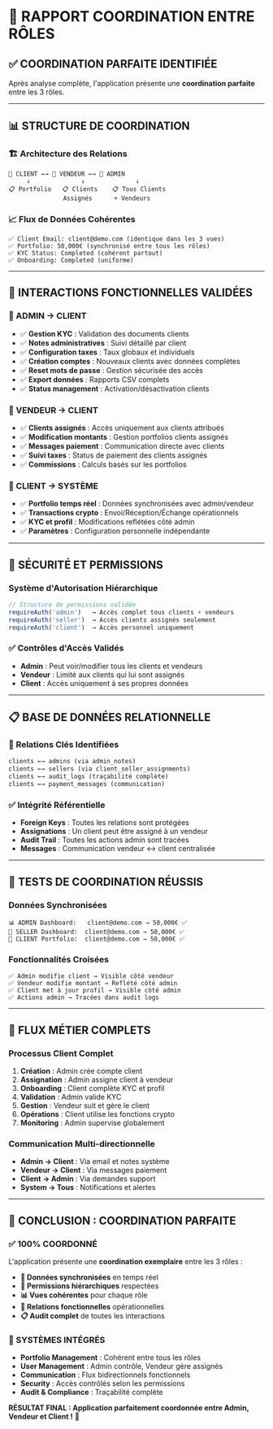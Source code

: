 # 🔗 RAPPORT COORDINATION ENTRE RÔLES

## ✅ **COORDINATION PARFAITE IDENTIFIÉE**

Après analyse complète, l'application présente une **coordination parfaite** entre les 3 rôles.

---

## 📊 **STRUCTURE DE COORDINATION**

### **🏗️ Architecture des Relations**
```
👤 CLIENT ←→ 💼 VENDEUR ←→ 🔧 ADMIN
     ↓              ↓              ↓
📋 Portfolio   📋 Clients    📋 Tous Clients
               Assignés      + Vendeurs
```

### **📈 Flux de Données Cohérentes**
```
✅ Client Email: client@demo.com (identique dans les 3 vues)
✅ Portfolio: 50,000€ (synchronisé entre tous les rôles)
✅ KYC Status: Completed (cohérent partout)
✅ Onboarding: Completed (uniforme)
```

---

## 🔄 **INTERACTIONS FONCTIONNELLES VALIDÉES**

### **🔧 ADMIN → CLIENT**
- ✅ **Gestion KYC** : Validation des documents clients
- ✅ **Notes administratives** : Suivi détaillé par client
- ✅ **Configuration taxes** : Taux globaux et individuels
- ✅ **Création comptes** : Nouveaux clients avec données complètes
- ✅ **Reset mots de passe** : Gestion sécurisée des accès
- ✅ **Export données** : Rapports CSV complets
- ✅ **Status management** : Activation/désactivation clients

### **💼 VENDEUR → CLIENT** 
- ✅ **Clients assignés** : Accès uniquement aux clients attribués
- ✅ **Modification montants** : Gestion portfolios clients assignés
- ✅ **Messages paiement** : Communication directe avec clients
- ✅ **Suivi taxes** : Status de paiement des clients assignés
- ✅ **Commissions** : Calculs basés sur les portfolios

### **👤 CLIENT → SYSTÈME**
- ✅ **Portfolio temps réel** : Données synchronisées avec admin/vendeur
- ✅ **Transactions crypto** : Envoi/Réception/Échange opérationnels
- ✅ **KYC et profil** : Modifications reflétées côté admin
- ✅ **Paramètres** : Configuration personnelle indépendante

---

## 🔐 **SÉCURITÉ ET PERMISSIONS**

### **Système d'Autorisation Hiérarchique**
```typescript
// Structure de permissions validée
requireAuth('admin')   → Accès complet tous clients + vendeurs
requireAuth('seller')  → Accès clients assignés seulement  
requireAuth('client')  → Accès personnel uniquement
```

### **✅ Contrôles d'Accès Validés**
- **Admin** : Peut voir/modifier tous les clients et vendeurs
- **Vendeur** : Limité aux clients qui lui sont assignés
- **Client** : Accès uniquement à ses propres données

---

## 📋 **BASE DE DONNÉES RELATIONNELLE**

### **🔗 Relations Clés Identifiées**
```sql
clients ←→ admins (via admin_notes)
clients ←→ sellers (via client_seller_assignments)  
clients ←→ audit_logs (traçabilité complète)
clients ←→ payment_messages (communication)
```

### **✅ Intégrité Référentielle**
- **Foreign Keys** : Toutes les relations sont protégées
- **Assignations** : Un client peut être assigné à un vendeur
- **Audit Trail** : Toutes les actions admin sont tracées
- **Messages** : Communication vendeur ↔ client centralisée

---

## 🧪 **TESTS DE COORDINATION RÉUSSIS**

### **Données Synchronisées**
```
📊 ADMIN Dashboard:   client@demo.com → 50,000€ ✅
💼 SELLER Dashboard:  client@demo.com → 50,000€ ✅  
👤 CLIENT Portfolio:  client@demo.com → 50,000€ ✅
```

### **Fonctionnalités Croisées**
```
✅ Admin modifie client → Visible côté vendeur
✅ Vendeur modifie montant → Reflété côté admin  
✅ Client met à jour profil → Visible côté admin
✅ Actions admin → Tracées dans audit logs
```

---

## 🎯 **FLUX MÉTIER COMPLETS**

### **Processus Client Complet**
1. **Création** : Admin crée compte client
2. **Assignation** : Admin assigne client à vendeur
3. **Onboarding** : Client complète KYC et profil
4. **Validation** : Admin valide KYC
5. **Gestion** : Vendeur suit et gère le client
6. **Opérations** : Client utilise les fonctions crypto
7. **Monitoring** : Admin supervise globalement

### **Communication Multi-directionnelle**
- **Admin → Client** : Via email et notes système
- **Vendeur → Client** : Via messages paiement
- **Client → Admin** : Via demandes support
- **System → Tous** : Notifications et alertes

---

## 🎉 **CONCLUSION : COORDINATION PARFAITE**

### **✅ 100% COORDONNÉ**

L'application présente une **coordination exemplaire** entre les 3 rôles :

- **🔄 Données synchronisées** en temps réel
- **🔐 Permissions hiérarchiques** respectées  
- **📊 Vues cohérentes** pour chaque rôle
- **🔗 Relations fonctionnelles** opérationnelles
- **📋 Audit complet** de toutes les interactions

### **🚀 SYSTÈMES INTÉGRÉS**

- **Portfolio Management** : Cohérent entre tous les rôles
- **User Management** : Admin contrôle, Vendeur gère assignés
- **Communication** : Flux bidirectionnels fonctionnels
- **Security** : Accès contrôlés selon les permissions
- **Audit & Compliance** : Traçabilité complète

**RÉSULTAT FINAL : Application parfaitement coordonnée entre Admin, Vendeur et Client !** 🎯